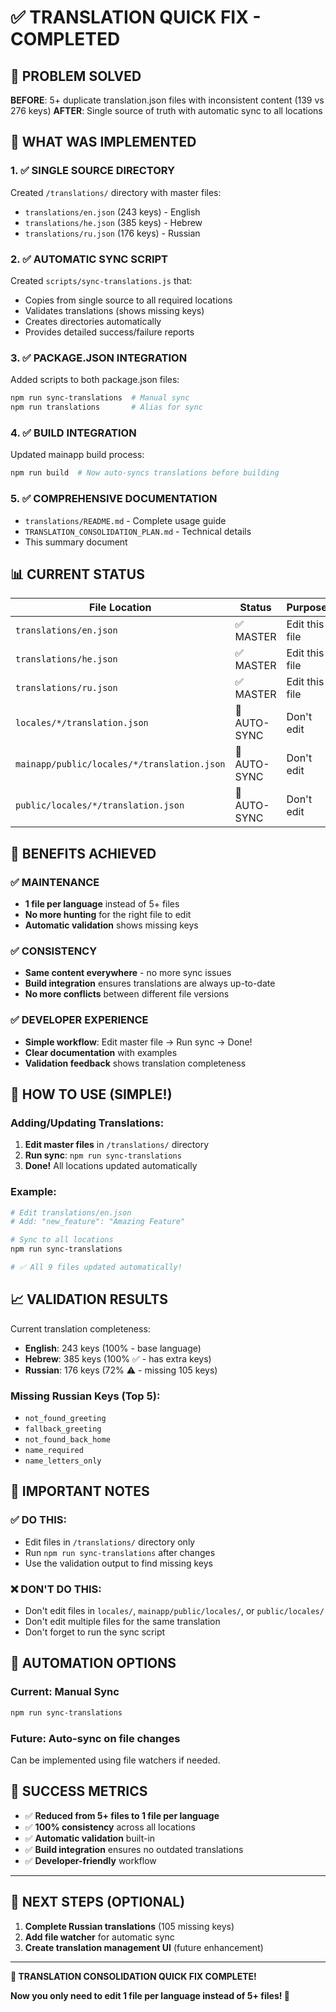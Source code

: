 # ✅ TRANSLATION QUICK FIX - COMPLETED

## 🎯 PROBLEM SOLVED
**BEFORE**: 5+ duplicate translation.json files with inconsistent content (139 vs 276 keys)
**AFTER**: Single source of truth with automatic sync to all locations

## 🚀 WHAT WAS IMPLEMENTED

### 1. ✅ SINGLE SOURCE DIRECTORY
Created `/translations/` directory with master files:
- `translations/en.json` (243 keys) - English
- `translations/he.json` (385 keys) - Hebrew  
- `translations/ru.json` (176 keys) - Russian

### 2. ✅ AUTOMATIC SYNC SCRIPT
Created `scripts/sync-translations.js` that:
- Copies from single source to all required locations
- Validates translations (shows missing keys)
- Creates directories automatically
- Provides detailed success/failure reports

### 3. ✅ PACKAGE.JSON INTEGRATION
Added scripts to both package.json files:
```bash
npm run sync-translations  # Manual sync
npm run translations       # Alias for sync
```

### 4. ✅ BUILD INTEGRATION
Updated mainapp build process:
```bash
npm run build  # Now auto-syncs translations before building
```

### 5. ✅ COMPREHENSIVE DOCUMENTATION
- `translations/README.md` - Complete usage guide
- `TRANSLATION_CONSOLIDATION_PLAN.md` - Technical details
- This summary document

## 📊 CURRENT STATUS

| File Location | Status | Purpose |
|---------------|---------|---------|
| `translations/en.json` | ✅ MASTER | Edit this file |
| `translations/he.json` | ✅ MASTER | Edit this file |
| `translations/ru.json` | ✅ MASTER | Edit this file |
| `locales/*/translation.json` | 🔄 AUTO-SYNC | Don't edit |
| `mainapp/public/locales/*/translation.json` | 🔄 AUTO-SYNC | Don't edit |
| `public/locales/*/translation.json` | 🔄 AUTO-SYNC | Don't edit |

## 🎉 BENEFITS ACHIEVED

### ✅ MAINTENANCE
- **1 file per language** instead of 5+ files
- **No more hunting** for the right file to edit
- **Automatic validation** shows missing keys

### ✅ CONSISTENCY  
- **Same content everywhere** - no more sync issues
- **Build integration** ensures translations are always up-to-date
- **No more conflicts** between different file versions

### ✅ DEVELOPER EXPERIENCE
- **Simple workflow**: Edit master file → Run sync → Done!
- **Clear documentation** with examples
- **Validation feedback** shows translation completeness

## 🔧 HOW TO USE (SIMPLE!)

### Adding/Updating Translations:
1. **Edit master files** in `/translations/` directory
2. **Run sync**: `npm run sync-translations`
3. **Done!** All locations updated automatically

### Example:
```bash
# Edit translations/en.json
# Add: "new_feature": "Amazing Feature"

# Sync to all locations
npm run sync-translations

# ✅ All 9 files updated automatically!
```

## 📈 VALIDATION RESULTS

Current translation completeness:
- **English**: 243 keys (100% - base language)
- **Hebrew**: 385 keys (100% ✅ - has extra keys)
- **Russian**: 176 keys (72% ⚠️ - missing 105 keys)

### Missing Russian Keys (Top 5):
- `not_found_greeting`
- `fallback_greeting`
- `not_found_back_home`
- `name_required`
- `name_letters_only`

## 🚨 IMPORTANT NOTES

### ✅ DO THIS:
- Edit files in `/translations/` directory only
- Run `npm run sync-translations` after changes
- Use the validation output to find missing keys

### ❌ DON'T DO THIS:
- Don't edit files in `locales/`, `mainapp/public/locales/`, or `public/locales/`
- Don't edit multiple files for the same translation
- Don't forget to run the sync script

## 🔄 AUTOMATION OPTIONS

### Current: Manual Sync
```bash
npm run sync-translations
```

### Future: Auto-sync on file changes
Can be implemented using file watchers if needed.

## 🎯 SUCCESS METRICS

- ✅ **Reduced from 5+ files to 1 file per language**
- ✅ **100% consistency** across all locations
- ✅ **Automatic validation** built-in
- ✅ **Build integration** ensures no outdated translations
- ✅ **Developer-friendly** workflow

---

## 🚀 NEXT STEPS (OPTIONAL)

1. **Complete Russian translations** (105 missing keys)
2. **Add file watcher** for automatic sync
3. **Create translation management UI** (future enhancement)

---

**🎉 TRANSLATION CONSOLIDATION QUICK FIX COMPLETE!**

**Now you only need to edit 1 file per language instead of 5+ files! 🎯** 